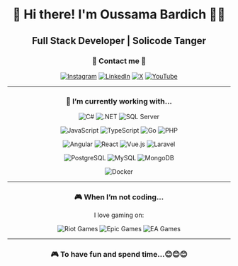 <div align="center">
  
  # 👋 Hi there! I'm Oussama Bardich 👨‍💻
  
  ## **Full Stack Developer | Solicode Tanger**
  
  ### 📇 Contact me 📇

  [![Instagram](https://img.shields.io/badge/Instagram-%23E4405F.svg?style=flat-square&logo=Instagram&logoColor=white)](https://www.instagram.com/brc.m1/)
  [![LinkedIn](https://img.shields.io/badge/LinkedIn-%230077B5.svg?style=flat-square&logo=linkedin&logoColor=white)](https://linkedin.com/in/oussamabardich)
  [![X](https://img.shields.io/badge/X-%23000000.svg?style=flat-square&logo=X&logoColor=white)](https://x.com/BardichMouad)
  [![YouTube](https://img.shields.io/badge/YouTube-%23FF0000.svg?style=flat-square&logo=YouTube&logoColor=white)](https://youtube.com/@oussamabardich)
  
</div>

---

<div align="center">
  
  ### 🔭 I’m currently working with...

  ![C#](https://img.shields.io/badge/c%23-%23239120.svg?style=flat-square&logo=c-sharp&logoColor=white)
  ![.NET](https://img.shields.io/badge/.NET-512BD4?style=flat-square&logo=dotnet&logoColor=white)
  ![SQL Server](https://img.shields.io/badge/SQL%20Server-%23CC2927.svg?style=flat-square&logo=microsoft-sql-server&logoColor=white)

  ![JavaScript](https://img.shields.io/badge/javascript-%23323330.svg?style=flat-square&logo=javascript&logoColor=%23F7DF1E)
  ![TypeScript](https://img.shields.io/badge/typescript-%23007ACC.svg?style=flat-square&logo=typescript&logoColor=white)
  ![Go](https://img.shields.io/badge/go-%2300ADD8.svg?style=flat-square&logo=go&logoColor=white)
  ![PHP](https://img.shields.io/badge/php-%23777BB4.svg?style=flat-square&logo=php&logoColor=white)

  ![Angular](https://img.shields.io/badge/angular-%23DD0031.svg?style=flat-square&logo=angular&logoColor=white)
  ![React](https://img.shields.io/badge/react-%2320232a.svg?style=flat-square&logo=react&logoColor=%2361DAFB)
  ![Vue.js](https://img.shields.io/badge/vue.js-%2335495e.svg?style=flat-square&logo=vuedotjs&logoColor=%234FC08D)
  ![Laravel](https://img.shields.io/badge/laravel-%23FF2D20.svg?style=flat-square&logo=laravel&logoColor=white)

  ![PostgreSQL](https://img.shields.io/badge/postgres-%23316192.svg?style=flat-square&logo=postgresql&logoColor=white)
  ![MySQL](https://img.shields.io/badge/mysql-4479A1.svg?style=flat-square&logo=mysql&logoColor=white)
  ![MongoDB](https://img.shields.io/badge/MongoDB-%234ea94b.svg?style=flat-square&logo=mongodb&logoColor=white)

  ![Docker](https://img.shields.io/badge/docker-%230db7ed.svg?style=flat-square&logo=docker&logoColor=white)
  
</div>

---

<div align="center">
  
  ### 🎮 When I’m not coding...
  I love gaming on:

  ![Riot Games](https://img.shields.io/badge/Riot%20Games-D32936?style=flat-square&logo=riot-games&logoColor=white)
  ![Epic Games](https://img.shields.io/badge/Epic%20Games-313131?style=flat-square&logo=epic-games&logoColor=white)
  ![EA Games](https://img.shields.io/badge/EA-%23000000.svg?style=flat-square&logo=ea&logoColor=white)

</div>

---

<div align="center">
  <h3>🎮 To have fun and spend time...😊😊😊</h3>
</div>
